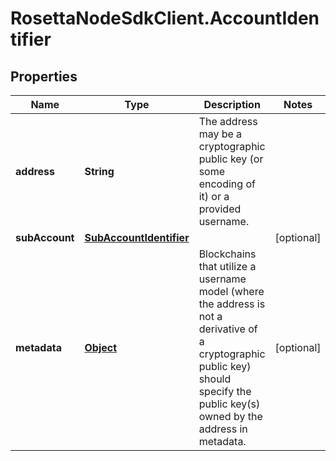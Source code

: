 # RosettaNodeSdkClient.AccountIdentifier

## Properties

Name | Type | Description | Notes
------------ | ------------- | ------------- | -------------
**address** | **String** | The address may be a cryptographic public key (or some encoding of it) or a provided username. | 
**subAccount** | [**SubAccountIdentifier**](SubAccountIdentifier.md) |  | [optional] 
**metadata** | [**Object**](.md) | Blockchains that utilize a username model (where the address is not a derivative of a cryptographic public key) should specify the public key(s) owned by the address in metadata. | [optional] 


